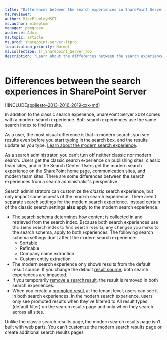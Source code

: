 ```yaml
---
title: "Differences between the search experiences in SharePoint Server"
ms.reviewer: 
author: MikePlumleyMSFT
ms.author: mikeplum
manager: pamgreen
audience: Admin
ms.topic: article
ms.prod: sharepoint-server-itpro
localization_priority: Normal
ms.collection: IT_Sharepoint_Server_Top
description: "Learn about the differences between the search experiences in SharePoint Server"
---
```


# Differences between the search experiences in SharePoint Server

[!INCLUDE[appliesto-2013-2016-2019-xxx-md](../includes/appliesto-2013-2016-2019-xxx-md.md)]

In addition to the classic search experience, SharePoint Server 2019 comes with a modern search experience. Both search experiences use the same search index to find results. 

As a user, the most visual difference is that in modern search, you see results even before you start typing in the search box, and the results update as you type. [Learn about the modern search experience](https://support.office.com/en-us/article/what-s-new-in-search-in-sharepoint-server-2019-public-preview-3f56ab51-f10f-4a34-a8c6-bfe02f44896d)​.

As a search administrator, you can’t turn off neither classic nor modern search. Users get the classic search experience on publishing sites, classic team sites, and in the Search Center. Users get the modern search experience on the SharePoint home page, communication sites, and modern team sites. There are some differences between the search experiences from a search administrator's perspective.

Search administrators can customize the *classic* search experience, but only impact some aspects of the modern search experience. There aren't separate search settings for the modern search experience. Instead certain of the classic search settings **also** apply to the modern search experience: 

- The [search schema](manage-the-search-schema.md) determines how content is collected in and retrieved from the search index. Because both search experiences use the same search index to find search results, any changes you make to the search schema, apply to both experiences. The following search schema settings don’t affect the modern search experience:
    - Sortable
    - Refinable 
    - Company name extraction
    - Custom entity extraction
- The modern search experience only shows results from the default result source. If you change the default [result source](configure-result-sources-for-search.md), both search experiences are impacted.
- If you temporarily [remove a search result](/sharepoint/search/delete-items-from-the-search-index-or-from-search-results#remove-an-item-from-the-search-results), the result is removed in both search experiences.
- When you create a [promoted result](manage-query-rules.md) at the tenant level, users can see it in both search experiences. In the modern search experience, users only see promoted results when they’ve filtered to All result types (default filter) on the search results page and only when they search across all sites.

Unlike the classic search results page, the modern search results page isn’t built with web parts. You can’t customize the modern search results page or create additional search results pages.






